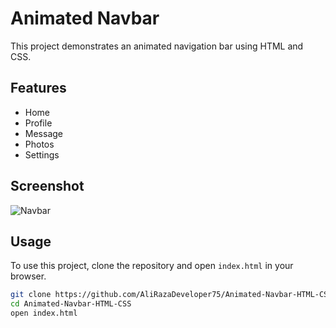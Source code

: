 # Animated Navbar

This project demonstrates an animated navigation bar using HTML and CSS.

## Features

- Home
- Profile
- Message
- Photos
- Settings

## Screenshot

![Navbar](images/navbar.png)

## Usage

To use this project, clone the repository and open `index.html` in your browser.

```sh
git clone https://github.com/AliRazaDeveloper75/Animated-Navbar-HTML-CSS.git
cd Animated-Navbar-HTML-CSS
open index.html
